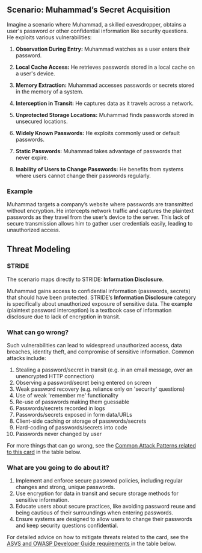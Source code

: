 ## Scenario: Muhammad’s Secret Acquisition

Imagine a scenario where Muhammad, a skilled eavesdropper, obtains a user's password or other confidential information like security questions. He exploits various vulnerabilities:

1. **Observation During Entry:** Muhammad watches as a user enters their password.

2. **Local Cache Access:** He retrieves passwords stored in a local cache on a user's device.

3. **Memory Extraction:** Muhammad accesses passwords or secrets stored in the memory of a system.

4. **Interception in Transit:** He captures data as it travels across a network.

5. **Unprotected Storage Locations:** Muhammad finds passwords stored in unsecured locations.

6. **Widely Known Passwords:** He exploits commonly used or default passwords.

7. **Static Passwords:** Muhammad takes advantage of passwords that never expire.

8. **Inability of Users to Change Passwords:** He benefits from systems where users cannot change their passwords regularly.

### Example

Muhammad targets a company’s website where passwords are transmitted without encryption. He intercepts network traffic and captures the plaintext passwords as they travel from the user’s device to the server. This lack of secure transmission allows him to gather user credentials easily, leading to unauthorized access.

## Threat Modeling

### STRIDE

The scenario maps directly to STRIDE: **Information Disclosure**.

Muhammad gains access to confidential information (passwords, secrets) that should have been protected.
STRIDE’s **Information Disclosure** category is specifically about unauthorized exposure of sensitive data.
The example (plaintext password interception) is a textbook case of information disclosure due to lack of encryption in transit.

### What can go wrong?

Such vulnerabilities can lead to widespread unauthorized access, data breaches, identity theft, and compromise of sensitive information.
Common attacks include:

1. Stealing a password/secret in transit (e.g. in an email message, over an unencrypted HTTP connection)
2. Observing a password/secret being entered on screen
3. Weak password recovery (e.g. reliance only on 'security' questions)
4. Use of weak 'remember me' functionality
5. Re-use of passwords making them guessable
6. Passwords/secrets recorded in logs
7. Passwords/secrets exposed in form data/URLs
8. Client-side caching or storage of passwords/secrets
9. Hard-coding of passwords/secrets into code
10. Passwords never changed by user

For more things that can go wrong, see the [Common Attack Patterns related to this card](#mapping 'Common Attack Patterns related to this card [internal]') in the table below.

### What are you going to do about it?

1. Implement and enforce secure password policies, including regular changes and strong, unique passwords.
2. Use encryption for data in transit and secure storage methods for sensitive information.
3. Educate users about secure practices, like avoiding password reuse and being cautious of their surroundings when entering passwords.
4. Ensure systems are designed to allow users to change their passwords and keep security questions confidential.

For detailed advice on how to mitigate threats related to the card, see the [ASVS and OWASP Developer Guide requirements ](#mapping 'ASVS and OWASP Developer Guide requirements [internal]') in the table below.
